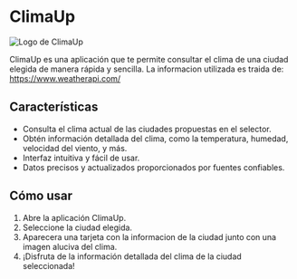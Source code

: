 # ClimaUp

![Logo de ClimaUp](logo.png)

ClimaUp es una aplicación que te permite consultar el clima de una ciudad elegida de manera rápida y sencilla. La informacion utilizada es traida de: https://www.weatherapi.com/

## Características

- Consulta el clima actual de las ciudades propuestas en el selector.
- Obtén información detallada del clima, como la temperatura, humedad, velocidad del viento, y más.
- Interfaz intuitiva y fácil de usar.
- Datos precisos y actualizados proporcionados por fuentes confiables.

## Cómo usar

1. Abre la aplicación ClimaUp.
2. Seleccione la ciudad elegida.
3. Aparecera una tarjeta con la informacion de la ciudad junto con una imagen aluciva del clima.
4. ¡Disfruta de la información detallada del clima de la ciudad seleccionada!

